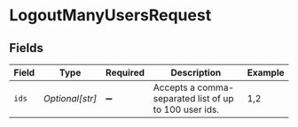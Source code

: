 # LogoutManyUsersRequest


## Fields

| Field                                                  | Type                                                   | Required                                               | Description                                            | Example                                                |
| ------------------------------------------------------ | ------------------------------------------------------ | ------------------------------------------------------ | ------------------------------------------------------ | ------------------------------------------------------ |
| `ids`                                                  | *Optional[str]*                                        | :heavy_minus_sign:                                     | Accepts a comma-separated list of up to 100 user ids.<br/> | 1,2                                                    |